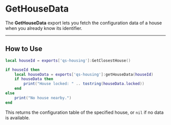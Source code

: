 # GetHouseData

The **GetHouseData** export lets you fetch the configuration data of a house when you already know its identifier.

***

## How to Use

```lua
local houseId = exports['qs-housing']:GetClosestHouse()

if houseId then
    local houseData = exports['qs-housing']:getHouseData(houseId)
    if houseData then
        print("House locked: " .. tostring(houseData.locked))
    end
else
    print("No house nearby.")
end
```

This returns the configuration table of the specified house, or `nil` if no data is available.

